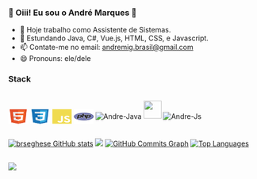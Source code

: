 ### 🦅 Oiii! Eu sou o André Marques 👋

- 🔭 Hoje trabalho como Assistente de Sistemas.
- 🌱 Estundando Java, C#, Vue.js, HTML, CSS, e Javascript.
- 📫 Contate-me no email: andremig.brasil@gmail.com
- 😄 Pronouns: ele/dele

### Stack
<div style="display: inline_block"><br>
  <img align="center" alt="Andre-HTML" height="30" width="40" src="https://raw.githubusercontent.com/devicons/devicon/master/icons/html5/html5-original.svg">
  <img align="center" alt="Andre-CSS" height="30" width="40" src="https://raw.githubusercontent.com/devicons/devicon/master/icons/css3/css3-original.svg">
  <img align="center" alt="Andre-Js" height="30" width="40" src="https://raw.githubusercontent.com/devicons/devicon/master/icons/javascript/javascript-plain.svg">
  <img align="center" alt="Andre-Python" height="30" width="40" src="https://github.com/devicons/devicon/blob/master/icons/php/php-original.svg">
  <img align="center" alt="Andre-Java" height="30" width="40" src="https://cdn.jsdelivr.net/gh/devicons/devicon/icons/java/java-original.svg">
  <img src="https://cdn.jsdelivr.net/gh/devicons/devicon/icons/git/git-original.svg" height="36" width="36"/>
  <img align="center" alt="Andre-Js" height="30" width="40" src="https://github.com/Andre-Marques-Dev/devicon/blob/master/icons/vuejs/vuejs-original-wordmark.svg">
</div>

##

<div align="left">
  <a href="https://github.com/Andre-Marques-Dev">
  <img src="https://github-readme-stats.vercel.app/api?username=Andre-Marques-Dev&show_icons=true&hide=&count_private=true&title_color=3382ed&text_color=ffffff&icon_color=3382ed&bg_color=171717&hide_border=true&show_icons=true" alt="brseghese GitHub stats"/></a>
  <a href="http://www.github.com/Andre-Marques-Dev"><img src="https://github-readme-streak-stats.herokuapp.com/?user=Andre-Marques-Dev&stroke=ffffff&background=171717&ring=3382ed&fire=3382ed&currStreakNum=ffffff&currStreakLabel=3382ed&sideNums=ffffff&sideLabels=ffffff&dates=ffffff&hide_border=true" /></a>
    <a href="http://www.github.com/Andre-Marques-Dev"><img src="https://activity-graph.herokuapp.com/graph?username=Andre-Marques-Dev&bg_color=171717&color=ffffff&line=3382ed&point=ffffff&area_color=171717&area=true&hide_border=true&custom_title=GitHub%20Commits%20Graph" alt="GitHub Commits Graph" /></a>
    <a href="https://github.com/Andre-Marques-Dev" align="left"><img src="https://github-readme-stats.vercel.app/api/top-langs/?username=Andre-Marques-Dev&layout=compact&title_color=3382ed&text_color=ffffff&icon_color=3382ed&bg_color=171717&hide_border=true&locale=en&custom_title=Top%20%Languages" alt="Top Languages" /></a>
</div>
  
  
  
  ##
  
  <div>
  <a href="https://www.linkedin.com/in/andr%C3%A9-marques-65aa1a108/" target="_blank"><img src="https://img.shields.io/badge/-LinkedIn-%230077B5?style=for-the-badge&logo=linkedin&logoColor=white" target="_blank"></a> 
  </div>
  
